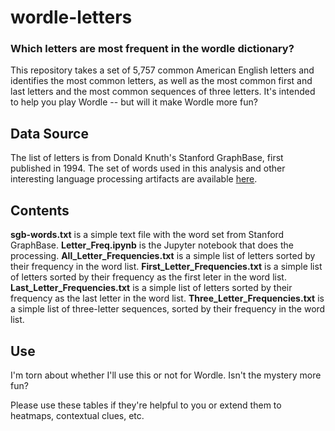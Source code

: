 # wordle-letters
### Which letters are most frequent in the wordle dictionary?

This repository takes a set of 5,757 common American English letters and identifies the most common letters, as well as the most common first and last letters and the most common sequences of three letters. It's intended to help you play Wordle -- but will it make Wordle more fun?

## Data Source
The list of letters is from Donald Knuth's Stanford GraphBase, first published in 1994. The set of words used in this analysis and other interesting language processing artifacts are available [here](https://www-cs-faculty.stanford.edu/~knuth/sgb.html).

## Contents
**sgb-words.txt** is a simple text file with the word set from Stanford GraphBase.
**Letter_Freq.ipynb** is the Jupyter notebook that does the processing.
**All_Letter_Frequencies.txt** is a simple list of letters sorted by their frequency in the word list.
**First_Letter_Frequencies.txt** is a simple list of letters sorted by their frequency as the first leter in the word list.
**Last_Letter_Frequencies.txt** is a simple list of letters sorted by their frequency as the last letter in the word list.
**Three_Letter_Frequencies.txt** is a simple list of three-letter sequences, sorted by their frequency in the word list.

## Use
I'm torn about whether I'll use this or not for Wordle. Isn't the mystery more fun?

Please use these tables if they're helpful to you or extend them to heatmaps, contextual clues, etc.
